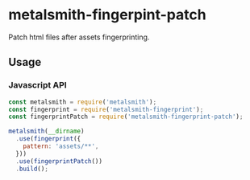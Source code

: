 # metalsmith-fingerpint-patch

Patch html files after assets fingerprinting.

## Usage

### Javascript API

```javascript
const metalsmith = require('metalsmith');
const fingerprint = require('metalsmith-fingerprint');
const fingerprintPatch = require('metalsmith-fingerprint-patch');

metalsmith(__dirname)
  .use(fingerprint({
    pattern: 'assets/**',
  }))
  .use(fingerprintPatch())
  .build();
```
